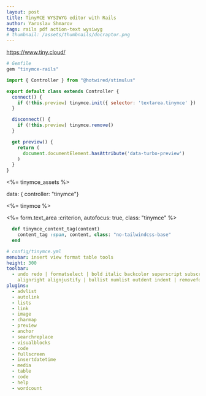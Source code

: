 ```yaml
---
layout: post
title: TinyMCE WYSIWYG editor with Rails
author: Yaroslav Shmarov
tags: rails pdf action-text wysiwyg
# thumbnail: /assets/thumbnails/docraptor.png
---
```



https://www.tiny.cloud/


```ruby
# Gemfile
gem "tinymce-rails"
```

```js
import { Controller } from "@hotwired/stimulus"

export default class extends Controller {
  connect() {
    if (!this.preview) tinymce.init({ selector: 'textarea.tinymce' })
  }

  disconnect() {
    if (!this.preview) tinymce.remove()
  }

  get preview() {
    return (
      document.documentElement.hasAttribute('data-turbo-preview')
    )
  }
}
```

<head>
<%= tinymce_assets %>
</head>

data: { controller: "tinymce"}



<%= tinymce %>

  <%= form.text_area :criterion, autofocus: true, class: "tinymce" %>

```ruby
  def tinymce_content_tag(content)
    content_tag :span, content, class: "no-tailwindcss-base"
  end
```

```yml
# config/tinymce.yml
menubar: insert view format table tools
height: 300
toolbar:
  - undo redo | formatselect | bold italic backcolor superscript subscript | alignleft aligncenter  +
    alignright alignjustify | bullist numlist outdent indent | removeformat | help'
plugins:
  - advlist
  - autolink
  - lists
  - link
  - image
  - charmap
  - preview
  - anchor
  - searchreplace
  - visualblocks
  - code
  - fullscreen
  - insertdatetime
  - media
  - table
  - code
  - help
  - wordcount
```